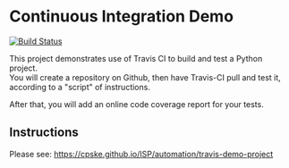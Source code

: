 Continuous Integration Demo
============================
[![Build Status](https://travis-ci.com/natchanon-space/demo-pyci.svg?branch=master)](https://travis-ci.com/natchanon-space/demo-pyci)


This project demonstrates use of Travis CI to build and test a Python project.  
You will create a repository on Github, then have Travis-CI pull and test it,
according to a "script" of instructions.

After that, you will add an online code coverage report for your tests.

## Instructions

Please see: https://cpske.github.io/ISP/automation/travis-demo-project


